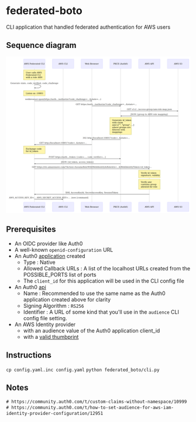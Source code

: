 # federated-boto


CLI application that handled federated authentication for AWS users

## Sequence diagram

![Sequence diagram](https://raw.githubusercontent.com/mozilla-iam/federated-boto/master/docs/img/sequence.png)

## Prerequisites

* An OIDC provider like Auth0
* A well-known `openid-configuration` URL
* An Auth0 [application](https://auth0.com/docs/applications) created
  * Type : Native
  * Allowed Callback URLs : A list of the localhost URLs created from the 
    POSSIBLE_PORTS list of ports
  * The `client_id` for this application will be used in the CLI config file
* An Auth0 [api](https://auth0.com/docs/apis)
  * Name : Recommended to use the same name as the Auth0 application created
    above for clarity
  * Signing Algorithm : `RS256`
  * Identifier : A URL of some kind that you'll use in the `audience` CLI config
    file setting.
* An AWS Identity provider
  * with an audience value of the Auth0 application client_id
  * with a [valid thumbprint](https://docs.aws.amazon.com/IAM/latest/UserGuide/id_roles_providers_create_oidc_verify-thumbprint.html)

## Instructions

`cp config.yaml.inc config.yaml`
`python federated_boto/cli.py`

## Notes


```
# https://community.auth0.com/t/custom-claims-without-namespace/10999
# https://community.auth0.com/t/how-to-set-audience-for-aws-iam-identity-provider-configuration/12951
```
